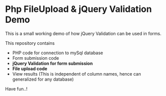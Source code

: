 # Php FileUpload & jQuery Validation Demo

This is a small working demo of how jQuery Validation can be used in forms.

This repository contains
- PHP code for connection to mySql database
- Form submission code
- **jQuery Validation for form submission**
- **File upload code**
- View results (This is independent of column names, hence can generalized for any database)

Have fun..!

